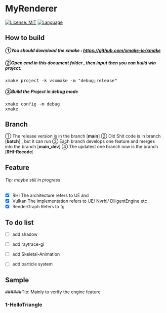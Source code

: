 # MyRenderer
[![License: MIT](https://img.shields.io/badge/License-MIT-blue.svg)](https://opensource.org/licenses/MIT)
[![Language](https://img.shields.io/badge/language-C++-blue.svg)](https://isocpp.org/)
## How to build 
##### ①You should download the xmake : https://github.com/xmake-io/xmake

##### ②Open cmd in this document folder , then input then you can build win project:
<pre>
xmake project -k vsxmake -m "debug;release"
</pre>

##### ③Build the Project in debug mode
<pre>
xmake config -m debug
xmake
</pre>

## Branch
① The release version is in the branch [**main**] 
② Old Shit code is in branch [**batch**] , but it can run
③ Each branch develops one feature and merges into the branch [**main_dev**] 
④ The updatest one branch now is the branch [**RHI-Recode**]

## Feature
###### Tip: maybe still in progress
 - [x] RHI
The architecture refers to UE and
 - [x] Vulkan 
The implementation refers to UE/ Nvrhi/ DiligentEngine etc
 - [x] RenderGraph
Refers to fg

## To do list
 - [ ] add shadow
 - [ ] add raytrace-gi
 - [ ] add Skeletal-Animation
 - [ ] add particle system





 ## Sample
######Tip: Mainly to verify the engine feature
 ### 1-HelloTriangle

